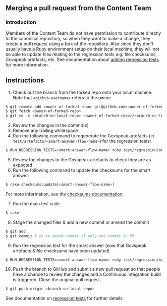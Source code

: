 ## Merging a pull request from the Content Team

### Introduction

Members of the Content Team do not have permission to contribute directly to the canonical repository, so when they want to make a change, they create a pull request using a fork of the repository. Also since they don't usually have a Ruby environment setup on their local machine, they will not be able to update
files relating to the regression tests e.g. file checksums, Govspeak artefacts, etc. See documentation about [adding regression tests](adding-new-regression-tests.md) for more information.

## Instructions

1. Check out the branch from the forked repo onto your local machine. Note that `<github-username>` refers to the owner

```bash
$ git remote add <owner-of-forked-repo> git@github.com:<owner-of-forked-repo>/smart-answers.git
$ git fetch <owner-of-forked-repo>
$ git co -b <branch-on-local-repo> <owner-of-forked-repo>/<branch-on-forked-repo>
```

2. Review the changes in the commit(s)
3. Remove any trailing whitespace
4. Run the following command to regenerate the Govspeak artefacts (in `test/artefacts/<smart-answer-flow-name>`) for the regression tests:

```bash
$ RUN_REGRESSION_TESTS=<smart-answer-flow-name> ruby test/regression/smart_answers_regression_test.rb
```

5. Review the changes to the Govspeak artefacts to check they are as expected
6. Run the following command to update the checksums for the smart answer:

```bash
$ rake checksums:update[<smart-answer-flow-name>]
```

For more information, see the [checksums documentation](checksums.md).

7. Run the main test suite

```bash
$ rake
```

8. Stage the changed files & add a new commit or amend the commit

```bash
$ git add .
$ git commit # ok to amend commit if only one commit in PR
```

9. Run the regression test for the smart answer (now that Govspeak artefacts & file checksums have been updated)

```bash
$ RUN_REGRESSION_TESTS=<smart-answer-flow-name> ruby test/regression/smart_answers_regression_test.rb
```

10. Push the branch to GitHub and submit a new pull request so that people have a chance to review the changes and a Continuous Integration build is triggered. Close the original pull request.

```bash
$ git push origin <branch-on-local-repo>
```

See documentation on [regression tests](regression-tests.md) for further details.
